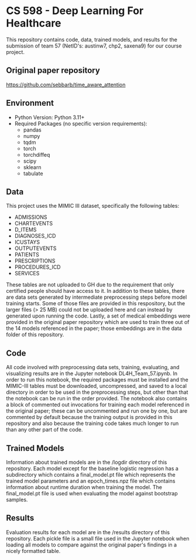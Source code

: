 # CS 598 - Deep Learning For Healthcare

This repository contains code, data, trained models, and results for the submission of team 57 (NetID's: austinw7, chp2, saxena9) for our course project.

## Original paper repository
https://github.com/sebbarb/time_aware_attention

## Environment
* Python Version: Python 3.11+
* Required Packages (no specific version requirements):
  * pandas
  * numpy
  * tqdm
  * torch
  * torchdiffeq
  * scipy
  * sklearn
  * tabulate

## Data
This project uses the MIMIC III dataset, specifically the following tables:
* ADMISSIONS
* CHARTEVENTS
* D_ITEMS
* DIAGNOSES_ICD
* ICUSTAYS
* OUTPUTEVENTS
* PATIENTS
* PRESCRIPTIONS
* PROCEDURES_ICD
* SERVICES

These tables are not uploaded to GH due to the requirement that only certified people should have access to it.  In addition to these tables, there are data sets generated by intermediate preprocessing steps before model training starts.  Some of those files are provided in this respository, but the larger files (> 25 MB) could not be uploaded here and can instead by generated upon running the code.  Lastly, a set of medical embeddings were provided in the original paper repository which are used to train three out of the 14 models referenced in the paper; those embeddings are in the data folder of this repository.

## Code
All code involved with preprocessing data sets, training, evaluating, and visualizing results are in the Jupyter notebook DL4H_Team_57.ipynb.  In order to run this notebook, the required packages must be installed and the MIMIC-III tables must be downloaded, uncompressed, and saved to a local directory in order to be used in the preprocessing steps, but other than that the notebook can be run in the order provided.  The notebook also contains a block of commented out invocations for training each model referenced in the original paper; these can be uncommented and run one by one, but are commented by default because the training output is provided in this repository and also because the training code takes much longer to run than any other part of the code.

## Trained Models
Information about trained models are in the /logdir directory of this repository.  Each model except for the baseline logistic regression has a subdirectory which contains a final_model.pt file which represents the trained model parameters and an epoch_times.npz file which contains information about runtime duration when training the model.  The final_model.pt file is used when evaluating the model against bootstrap samples.

## Results
Evaluation results for each model are in the /results directory of this repository.  Each pickle file is a small file used in the Jupyter notebook when loading all models to compare against the original paper's findings in a nicely formatted table.
